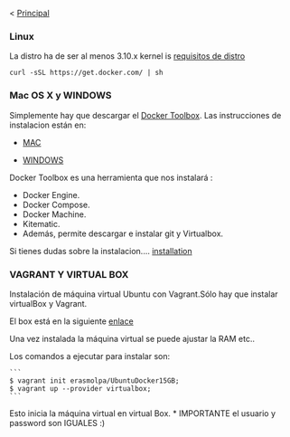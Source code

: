 <  [Principal](https://github.com/erasmolpa/dockerLab/blob/master/Principal.md)

### Linux

La distro ha de ser  al menos 3.10.x kernel is [requisitos de distro](https://docs.docker.com/installation/binaries/#check-kernel-dependencies)

```
curl -sSL https://get.docker.com/ | sh
```

### Mac OS X y WINDOWS 

Simplemente hay que descargar el [Docker Toolbox](https://www.docker.com/products/docker-toolbox). Las instrucciones de instalacion están en: 

* [MAC](https://docs.docker.com/installation/mac/)

* [WINDOWS](https://docs.docker.com/engine/installation/windows/)


Docker Toolbox es una herramienta que nos instalará :

* Docker Engine.
* Docker Compose.
* Docker Machine.
* Kitematic.
* Además, permite descargar e instalar git y Virtualbox.

Si tienes dudas sobre la instalacion.... [installation](https://docs.docker.com/installation/)

### VAGRANT Y VIRTUAL BOX

   Instalación de máquina virtual Ubuntu con Vagrant.Sólo hay que instalar virtualBox y Vagrant.
   
   El box está en la siguiente [enlace](https://atlas.hashicorp.com/erasmolpa/boxes/UbuntuDocker15GB)
   
   Una vez instalada la máquina virtual se puede ajustar la RAM etc..
   
   Los comandos a ejecutar para instalar son:
    
    ```
    $ vagrant init erasmolpa/UbuntuDocker15GB;
    $ vagrant up --provider virtualbox;
    ```
   Esto inicia la máquina virtual en virtual Box.
     * IMPORTANTE el usuario y password son IGUALES :) 
